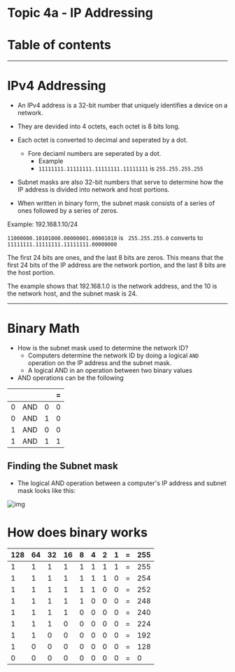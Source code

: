 # Topic 4a - IP Addressing

# Table of contents


-----------------

# IPv4 Addressing
- An IPv4 address is a 32-bit number that uniquely identifies a device on a network.
- They are devided into 4 octets, each octet is 8 bits long.
- Each octet is converted to decimal and seperated by a dot.
  - Fore deciaml numbers are seperated by a dot.
    - Example 
    - ```11111111.11111111.11111111.11111111``` is ```255.255.255.255```

- Subnet masks are also 32-bit numbers that serve to determine how the IP address is divided into network and host portions.
- When written in binary form, the subnet mask consists of a series of ones followed by a series of zeros.

Example: 
192.168.1.10/24

```11000000.10101000.00000001.00001010``` is ```
255.255.255.0``` converts to ```11111111.11111111.11111111.00000000```

The first 24 bits are ones, and the last 8 bits are zeros. This means that the first 24 bits of the IP address are the network portion, and the last 8 bits are the host portion.

The example shows that 192.168.1.0 is the network address, and the 10 is the network host, and the subnet mask is 24.

-----------------

# Binary Math 
- How is the subnet mask used to determine the network ID?
  - Computers determine the network ID by doing a logical ```AND``` operation on the IP address and the subnet mask.
  - A logical AND in an operation between two binary values
- AND operations can be the following

||||=|
|-|-|-|-|
|0|AND|0|0|
|0|AND|1|0|
|1|AND|0|0|
|1|AND|1|1|

## Finding the Subnet mask
- The logical AND operation between a computer's IP address and subnet mask looks like this:


![img](https://i.imgur.com/tc8WFaS.png)

# How does binary works



|128|64|32|16|8|4|2|1|=|255|
|-|-|-|-|-|-|-|-|-|-|
|1|1|1|1|1|1|1|1|=|255|
|1|1|1|1|1|1|1|0|=|254|
|1|1|1|1|1|1|0|0|=|252|
|1|1|1|1|1|0|0|0|=|248|
|1|1|1|1|0|0|0|0|=|240|
|1|1|1|0|0|0|0|0|=|224|
|1|1|0|0|0|0|0|0|=|192|
|1|0|0|0|0|0|0|0|=|128|
|0|0|0|0|0|0|0|0|=|0|





